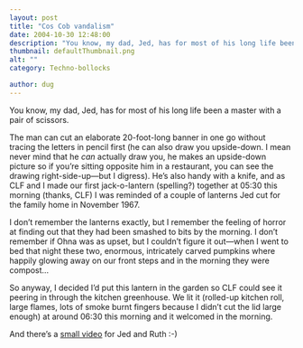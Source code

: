 ```yaml
---
layout: post
title: "Cos Cob vandalism"
date: 2004-10-30 12:48:00
description: "You know, my dad, Jed, has for most of his long life been a master with a pair of scissors. The man can cut an elaborate 20-foot-long banner in one go without tracing the letters in pencil first (he can&#8230;"
thumbnail: defaultThumbnail.png
alt: ""
category: Techno-bollocks

author: dug
---
```


<p>You know, my dad, Jed, has for most of his long life been a master with a pair of scissors.</p>

<p>The man can cut an elaborate 20-foot-long banner in one go without tracing the letters in pencil first (he can also draw you upside-down. I mean never mind that he <em>can</em> actually draw you, he makes an upside-down picture so if you&#8217;re sitting opposite him in a restaurant, you can see the drawing right-side-up&#8212;but I digress). He&#8217;s also handy with a knife, and as <span class="caps">CLF </span>and I made our first jack-o-lantern (spelling?) together at 05:30 this morning (thanks, <span class="caps">CLF</span>) I was reminded of a couple of lanterns Jed cut for the family home in November 1967. </p>

<p>I don&#8217;t remember the lanterns exactly, but I remember the feeling of horror at finding out that they had been smashed to bits by the morning. I don&#8217;t remember if Ohna was as upset, but I couldn&#8217;t figure it out&#8212;when I went to bed that night these two, enormous, intricately carved pumpkins where happily glowing away on our front steps and in the morning they were compost&#8230;</p>

<p>So anyway, I decided I&#8217;d put this lantern in the garden so <span class="caps">CLF </span>could see it peering in through the kitchen greenhouse. We lit it (rolled-up kitchen roll, large flames, lots of smoke burnt fingers because I didn&#8217;t cut the lid large enough) at around 06:30 this morning and it welcomed in the morning.</p>

<p>And there&#8217;s a <a href="http://www.donkeyontheedge.com/mm/bonjour.mp4">small video</a> for Jed and Ruth :-)</p>
